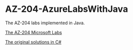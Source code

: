 # AZ-204-AzureLabsWithJava
The AZ-204 labs implemented in Java.

[The AZ-204 Microsoft Labs](https://microsoftlearning.github.io/AZ-204-DevelopingSolutionsforMicrosoftAzure/)

[The original solutions in C#](https://github.com/MicrosoftLearning/AZ-204-DevelopingSolutionsforMicrosoftAzure/tree/master/Allfiles/Labs)
